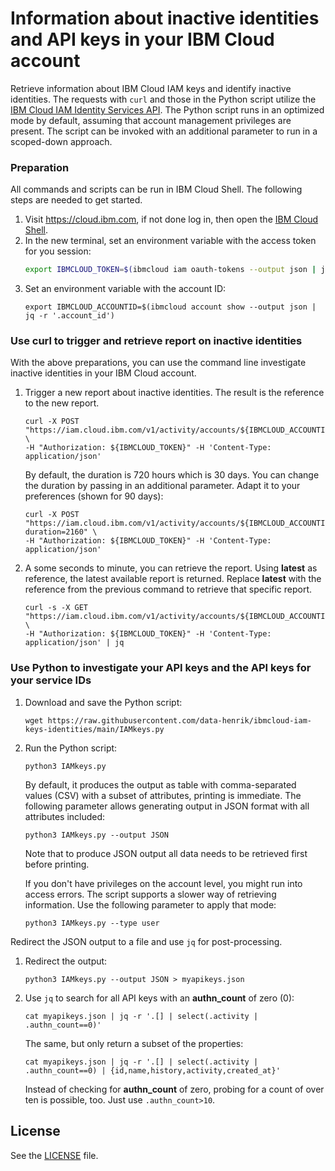 # Information about inactive identities and API keys in your IBM Cloud account
Retrieve information about IBM Cloud IAM keys and identify inactive identities. The requests with `curl` and those in the Python script utilize the [IBM Cloud IAM Identity Services API](https://cloud.ibm.com/apidocs/iam-identity-token-api). The Python script runs in an optimized mode by default, assuming that account management privileges are present. The script can be invoked with an additional parameter to run in a scoped-down approach.


### Preparation
All commands and scripts can be run in IBM Cloud Shell. The following steps are needed to get started.
1. Visit https://cloud.ibm.com, if not done log in, then open the [IBM Cloud Shell](https://cloud.ibm.com/shell).
2. In the new terminal, set an environment variable with the access token for you session:
   ```sh
   export IBMCLOUD_TOKEN=$(ibmcloud iam oauth-tokens --output json | jq -r '.iam_token')
   ```
3. Set an environment variable with the account ID:
   ```
   export IBMCLOUD_ACCOUNTID=$(ibmcloud account show --output json | jq -r '.account_id')
   ```


### Use curl to trigger and retrieve report on inactive identities
With the above preparations, you can use the command line investigate inactive identities in your IBM Cloud account.

1. Trigger a new report about inactive identities. The result is the reference to the new report.
   ```
   curl -X POST "https://iam.cloud.ibm.com/v1/activity/accounts/${IBMCLOUD_ACCOUNTID}/report" \
   -H "Authorization: ${IBMCLOUD_TOKEN}" -H 'Content-Type: application/json' 
   ```
   By default, the duration is 720 hours which is 30 days. You can change the duration by passing in an additional parameter. Adapt it to your preferences (shown for 90 days):
   ```
   curl -X POST "https://iam.cloud.ibm.com/v1/activity/accounts/${IBMCLOUD_ACCOUNTID}/report?duration=2160" \
   -H "Authorization: ${IBMCLOUD_TOKEN}" -H 'Content-Type: application/json' 
   ```
2. A some seconds to minute, you can retrieve the report. Using **latest** as reference, the latest available report is returned. Replace **latest** with the reference from the previous command to retrieve that specific report.
   ```
   curl -s -X GET "https://iam.cloud.ibm.com/v1/activity/accounts/${IBMCLOUD_ACCOUNTID}/report/latest" \
   -H "Authorization: ${IBMCLOUD_TOKEN}" -H 'Content-Type: application/json' | jq
   ```

### Use Python to investigate your API keys and the API keys for your service IDs

1. Download and save the Python script:
   ```
   wget https://raw.githubusercontent.com/data-henrik/ibmcloud-iam-keys-identities/main/IAMkeys.py
   ```

2. Run the Python script:
   ```
   python3 IAMkeys.py
   ```
   By default, it produces the output as table with comma-separated values (CSV) with a subset of attributes, printing is immediate. The following parameter allows generating output in JSON format with all attributes included:
   ```
   python3 IAMkeys.py --output JSON
   ```
   Note that to produce JSON output all data needs to be retrieved first before printing. 

   If you don't have privileges on the account level, you might run into access errors. The script supports a slower way of retrieving information. Use the following parameter to apply that mode:
   ```
   python3 IAMkeys.py --type user
   ```


Redirect the JSON output to a file and use `jq` for post-processing. 
1. Redirect the output:
   ```
   python3 IAMkeys.py --output JSON > myapikeys.json
   ```
2. Use `jq` to search for all API keys with an **authn_count** of zero (0):
   ```
   cat myapikeys.json | jq -r '.[] | select(.activity | .authn_count==0)'
   ```
   The same, but only return a subset of the properties:
   ```
   cat myapikeys.json | jq -r '.[] | select(.activity | .authn_count==0) | {id,name,history,activity,created_at}'
   ```
   Instead of checking for **authn_count** of zero, probing for a count of over ten is possible, too. Just use `.authn_count>10`.

## License
See the [LICENSE](LICENSE) file.